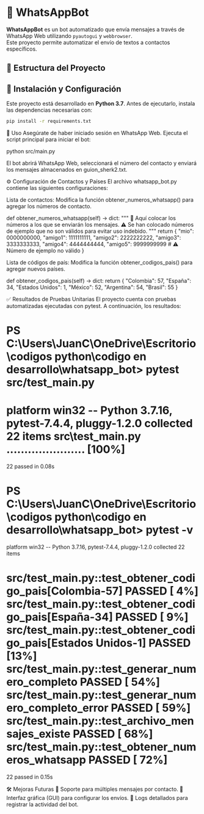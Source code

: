 # 📲 WhatsAppBot

**WhatsAppBot** es un bot automatizado que envía mensajes a través de WhatsApp Web utilizando `pyautogui` y `webbrowser`.  
Este proyecto permite automatizar el envío de textos a contactos específicos.

## 📂 Estructura del Proyecto





## 🔧 Instalación y Configuración

Este proyecto está desarrollado en **Python 3.7**. Antes de ejecutarlo, instala las dependencias necesarias con:

```sh
pip install -r requirements.txt
```
🚀 Uso
Asegúrate de haber iniciado sesión en WhatsApp Web.
Ejecuta el script principal para iniciar el bot:

python src/main.py

El bot abrirá WhatsApp Web, seleccionará el número del contacto y enviará los mensajes almacenados en guion_sherk2.txt.

⚙️ Configuración de Contactos y Países
El archivo whatsapp_bot.py contiene las siguientes configuraciones:

Lista de contactos:
Modifica la función obtener_numeros_whatsapp() para agregar los números de contacto.



def obtener_numeros_whatsapp(self) -> dict:
    """
    📌 Aquí colocar los números a los que se enviarán los mensajes.
    ⚠️ Se han colocado números de ejemplo que no son válidos para evitar uso indebido.
    """
    return {
        "mio": 0000000000,
        "amigo1": 1111111111,
        "amigo2": 2222222222,
        "amigo3": 3333333333,
        "amigo4": 4444444444,
        "amigo5": 9999999999  # ⚠️ Número de ejemplo no válido
    }


Lista de códigos de país:
Modifica la función obtener_codigos_pais() para agregar nuevos países.

def obtener_codigos_pais(self) -> dict:
    return {
        "Colombia": 57,
        "España": 34,
        "Estados Unidos": 1,
        "México": 52,
        "Argentina": 54,
        "Brasil": 55
    }

✅ Resultados de Pruebas Unitarias
El proyecto cuenta con pruebas automatizadas ejecutadas con pytest.
A continuación, los resultados:

PS C:\Users\JuanC\OneDrive\Escritorio\codigos python\codigo en desarrollo\whatsapp_bot> pytest src/test_main.py  
========================================================================
platform win32 -- Python 3.7.16, pytest-7.4.4, pluggy-1.2.0
collected 22 items
src\test_main.py ...................... [100%]
========================================================================
22 passed in 0.08s


PS C:\Users\JuanC\OneDrive\Escritorio\codigos python\codigo en desarrollo\whatsapp_bot> pytest -v
========================================================================
platform win32 -- Python 3.7.16, pytest-7.4.4, pluggy-1.2.0
collected 22 items

src/test_main.py::test_obtener_codigo_pais[Colombia-57] PASSED  [  4%]
src/test_main.py::test_obtener_codigo_pais[España-34] PASSED     [  9%]
src/test_main.py::test_obtener_codigo_pais[Estados Unidos-1] PASSED [13%]
src/test_main.py::test_generar_numero_completo PASSED            [ 54%]
src/test_main.py::test_generar_numero_completo_error PASSED      [ 59%]
src/test_main.py::test_archivo_mensajes_existe PASSED            [ 68%]
src/test_main.py::test_obtener_numeros_whatsapp PASSED           [ 72%]
========================================================================
22 passed in 0.15s

🛠️ Mejoras Futuras
📌 Soporte para múltiples mensajes por contacto.
📌 Interfaz gráfica (GUI) para configurar los envíos.
📌 Logs detallados para registrar la actividad del bot.




